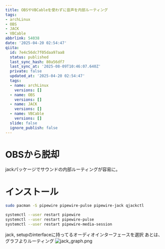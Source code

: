 ```yaml
---
title: OBSやVBCableを使わずに音声を内部ルーティング
tags:
- archLinux
- OBS
- JACK
- VBCable
abbrlink: 54038
date: '2025-04-20 02:54:47'
qiita:
  id: 7e4c56dc7f05daa97aa8
  status: published
  last_sync_hash: 80a56df7
  last_sync_at: '2025-08-09T10:46:07.640Z'
  private: false
  updated_at: '2025-04-20 02:54:47'
  tags:
  - name: archLinux
    versions: []
  - name: OBS
    versions: []
  - name: JACK
    versions: []
  - name: VBCable
    versions: []
  slide: false
  ignore_publish: false
---
```


<!--
Copyright (c) 2025 Takaya Maekawa
This file is distributed under the terms of the Creative Commons Attribution-NonCommercial-ShareAlike 4.0 International License.
See the LICENSE file in the source directory for details.
(https://creativecommons.org/licenses/by-nc-sa/4.0/)
-->

# OBSから脱却
jackパッケージでサウンドの内部ルーティングが容易に。
# インストール
```bash
sudo pacman -S pipewire pipewire-pulse pipewire-jack qjackctl
```
```bash
systemctl --user restart pipewire
systemctl --user restart pipewire-pulse
systemctl --user restart pipewire-media-session
```
jack, setupのinterfaceに持ってるオーディオインターフェースを選択
あとは、グラフよりルーティング
![jack_graph.png](/images/jack_graph.png)
